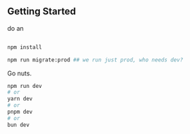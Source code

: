 ## Getting Started

do an

```bash

npm install

npm run migrate:prod ## we run just prod, who needs dev?
```

Go nuts.

```bash
npm run dev
# or
yarn dev
# or
pnpm dev
# or
bun dev
```

